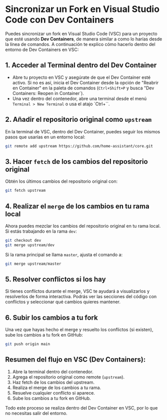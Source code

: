 
# Sincronizar un Fork en Visual Studio Code con Dev Containers

Puedes sincronizar un fork en Visual Studio Code (VSC) para un proyecto que esté usando **Dev Containers**, de manera similar a como lo harías desde la línea de comandos. A continuación te explico cómo hacerlo dentro del entorno de Dev Containers en VSC:

## 1. Acceder al Terminal dentro del Dev Container
- Abre tu proyecto en VSC y asegúrate de que el Dev Container esté activo. Si no es así, inicia el Dev Container desde la opción de "Reabrir en Container" en la paleta de comandos (`Ctrl+Shift+P` y busca "Dev Containers: Reopen in Container`).
- Una vez dentro del contenedor, abre una terminal desde el menú `Terminal > New Terminal` o usa el atajo `Ctrl+``.

## 2. Añadir el repositorio original como `upstream`
En la terminal de VSC, dentro del Dev Container, puedes seguir los mismos pasos que usarías en un entorno local:
```bash
git remote add upstream https://github.com/home-assistant/core.git
```

## 3. Hacer `fetch` de los cambios del repositorio original
Obtén los últimos cambios del repositorio original con:
```bash
git fetch upstream
```

## 4. Realizar el `merge` de los cambios en tu rama local
Ahora puedes mezclar los cambios del repositorio original en tu rama local. Si estás trabajando en la rama `dev`:
```bash
git checkout dev
git merge upstream/dev
```
Si la rama principal se llama `master`, ajusta el comando a:
```bash
git merge upstream/master
```

## 5. Resolver conflictos si los hay
Si tienes conflictos durante el merge, VSC te ayudará a visualizarlos y resolverlos de forma interactiva. Podrás ver las secciones del código con conflictos y seleccionar qué cambios quieres mantener.

## 6. Subir los cambios a tu fork
Una vez que hayas hecho el merge y resuelto los conflictos (si existen), sube los cambios a tu fork en GitHub:
```bash
git push origin main
```

## Resumen del flujo en VSC (Dev Containers):
1. Abre la terminal dentro del contenedor.
2. Agrega el repositorio original como remote (`upstream`).
3. Haz fetch de los cambios del upstream.
4. Realiza el merge de los cambios a tu rama.
5. Resuelve cualquier conflicto si aparece.
6. Sube los cambios a tu fork en GitHub.

Todo este proceso se realiza dentro del Dev Container en VSC, por lo que no necesitas salir del entorno.
